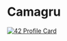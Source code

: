 # Camagru

[![42 Profile Card](https://1337-readme.vercel.app/api/profile?cursus=42cursus&login=ikrkharb)](https://github.com/mohouyizme/1337-readme)
